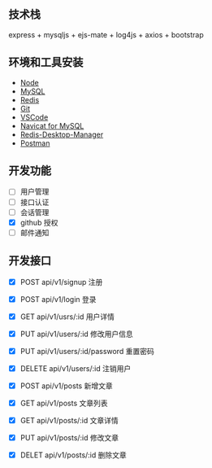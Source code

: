 ## 技术栈

express + mysqljs + ejs-mate + log4js + axios + bootstrap

## 环境和工具安装

- [Node](http://nodejs.cn)
- [MySQL](https://www.mysql.com)
- [Redis](https://redis.io)
- [Git](https://git-scm.com)
- [VSCode](https://code.visualstudio.com)
- [Navicat for MySQL](http://pan.baidu.com/s/1gfgoIUB)
- [Redis-Desktop-Manager](http://pan.baidu.com/s/1jHFeS9C)
- [Postman](https://chrome.google.com/webstore/detail/postman/fhbjgbiflinjbdggehcddcbncdddomop?hl=zh-CN)

## 开发功能

- [ ] 用户管理
- [ ] 接口认证
- [ ] 会话管理
- [x] github 授权
- [ ] 邮件通知

## 开发接口

- [x] POST api/v1/signup 注册
- [x] POST api/v1/login 登录
- [x] GET api/v1/usrs/:id 用户详情
- [x] PUT api/v1/users/:id 修改用户信息
- [x] PUT api/v1/users/:id/password 重置密码
- [x] DELETE api/v1/users/:id 注销用户
- [x] POST api/v1/posts 新增文章
- [x] GET api/v1/posts 文章列表
- [x] GET api/v1/posts/:id 文章详情
- [x] PUT api/v1/posts/:id 修改文章
- [x] DELET api/v1/posts/:id 删除文章


